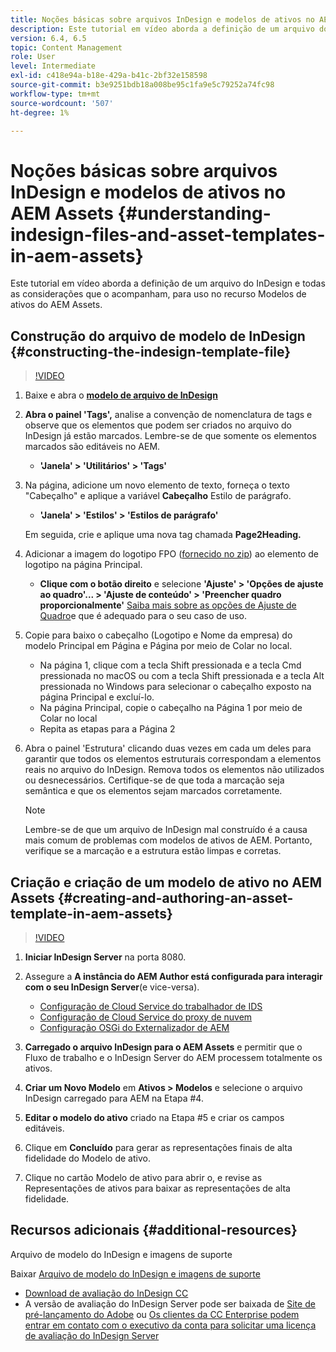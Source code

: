 ```yaml
---
title: Noções básicas sobre arquivos InDesign e modelos de ativos no AEM Assets
description: Este tutorial em vídeo aborda a definição de um arquivo do InDesign e todas as considerações que o acompanham, para uso no recurso Modelos de ativos do AEM Assets.
version: 6.4, 6.5
topic: Content Management
role: User
level: Intermediate
exl-id: c418e94a-b18e-429a-b41c-2bf32e158598
source-git-commit: b3e9251bdb18a008be95c1fa9e5c79252a74fc98
workflow-type: tm+mt
source-wordcount: '507'
ht-degree: 1%

---
```


# Noções básicas sobre arquivos InDesign e modelos de ativos no AEM Assets {#understanding-indesign-files-and-asset-templates-in-aem-assets}

Este tutorial em vídeo aborda a definição de um arquivo do InDesign e todas as considerações que o acompanham, para uso no recurso Modelos de ativos do AEM Assets.

## Construção do arquivo de modelo de InDesign {#constructing-the-indesign-template-file}

>[!VIDEO](https://video.tv.adobe.com/v/19293?quality=12&learn=on)

1. Baixe e abra o [**modelo de arquivo de InDesign**](assets/asset-templates-tutorial-video--supporting-files.zip)
2. **Abra o painel &#39;Tags&#39;,** analise a convenção de nomenclatura de tags e observe que os elementos que podem ser criados no arquivo do InDesign já estão marcados. Lembre-se de que somente os elementos marcados são editáveis no AEM.

   * **&#39;Janela&#39; > &#39;Utilitários&#39; > &#39;Tags&#39;**

3. Na página, adicione um novo elemento de texto, forneça o texto &quot;Cabeçalho&quot; e aplique a variável **Cabeçalho** Estilo de parágrafo.

   * **&#39;Janela&#39; > &#39;Estilos&#39; > &#39;Estilos de parágrafo&#39;**

   Em seguida, crie e aplique uma nova tag chamada **Page2Heading.**

4. Adicionar a imagem do logotipo FPO ([fornecido no zip](assets/asset-templates-tutorial-video--supporting-files.zip)) ao elemento de logotipo na página Principal.

   * **Clique com o botão direito** e selecione **&#39;Ajuste&#39; > &#39;Opções de ajuste ao quadro&#39;... > &#39;Ajuste de conteúdo&#39; > &#39;Preencher quadro proporcionalmente&#39;**
   [Saiba mais sobre as opções de Ajuste de Quadro](https://helpx.adobe.com/indesign/using/frames-objects.html#fitting_objects_to_frames)e que é adequado para o seu caso de uso.

5. Copie para baixo o cabeçalho (Logotipo e Nome da empresa) do modelo Principal em Página e Página por meio de Colar no local.

   * Na página 1, clique com a tecla Shift pressionada e a tecla Cmd pressionada no macOS ou com a tecla Shift pressionada e a tecla Alt pressionada no Windows para selecionar o cabeçalho exposto na página Principal e excluí-lo.
   * Na página Principal, copie o cabeçalho na Página 1 por meio de Colar no local
   * Repita as etapas para a Página 2

6. Abra o painel &#39;Estrutura&#39; clicando duas vezes em cada um deles para garantir que todos os elementos estruturais correspondam a elementos reais no arquivo do InDesign. Remova todos os elementos não utilizados ou desnecessários. Certifique-se de que toda a marcação seja semântica e que os elementos sejam marcados corretamente.

   >[!NOTE]
   >
   >Lembre-se de que um arquivo de InDesign mal construído é a causa mais comum de problemas com modelos de ativos de AEM. Portanto, verifique se a marcação e a estrutura estão limpas e corretas.

## Criação e criação de um modelo de ativo no AEM Assets {#creating-and-authoring-an-asset-template-in-aem-assets}

>[!VIDEO](https://video.tv.adobe.com/v/19294?quality=12&learn=on)

1. **Iniciar InDesign Server** na porta 8080.
2. Assegure a **A instância do AEM Author está configurada para interagir com o seu InDesign Server**(e vice-versa).

   * [Configuração de Cloud Service do trabalhador de IDS](http://localhost:4502/etc/cloudservices/proxy/ids.html)
   * [Configuração de Cloud Service do proxy de nuvem](http://localhost:4502/etc/cloudservices/proxy.html)
   * [Configuração OSGi do Externalizador de AEM](http://localhost:4502/system/console/configMgr)

3. **Carregado o arquivo InDesign para o AEM Assets** e permitir que o Fluxo de trabalho e o InDesign Server do AEM processem totalmente os ativos.
4. **Criar um Novo Modelo** em **Ativos > Modelos** e selecione o arquivo InDesign carregado para AEM na Etapa #4.
5. **Editar o modelo do ativo** criado na Etapa #5 e criar os campos editáveis.
6. Clique em **Concluído** para gerar as representações finais de alta fidelidade do Modelo de ativo.
7. Clique no cartão Modelo de ativo para abrir o, e revise as Representações de ativos para baixar as representações de alta fidelidade.

## Recursos adicionais {#additional-resources}

Arquivo de modelo do InDesign e imagens de suporte

Baixar [Arquivo de modelo do InDesign e imagens de suporte](assets/asset-templates-tutorial-video--supporting-files-1.zip)

* [Download de avaliação do InDesign CC](https://creative.adobe.com/products/download/indesign)
* A versão de avaliação do InDesign Server pode ser baixada de [Site de pré-lançamento do Adobe](https://www.adobeprerelease.com/) ou [Os clientes da CC Enterprise podem entrar em contato com o executivo da conta para solicitar uma licença de avaliação do InDesign Server](https://www.adobe.com/products/indesignserver/faq.html)

